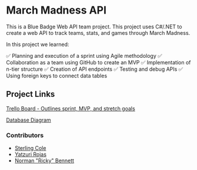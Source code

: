 # March Madness API

This is a Blue Badge Web API team project. This project uses C#/.NET to create
a web API to track teams, stats, and games through March Madness.  

In this project we learned:  

:white_check_mark: Planning and execution of a sprint using Agile methodology
:white_check_mark: Collaboration as a team using GitHub to create an MVP
:white_check_mark: Implementation of n-tier structure
:white_check_mark: Creation of API endpoints
:white_check_mark: Testing and debug APIs
:white_check_mark: Using foreign keys to connect data tables

## Project Links

[Trello Board - Outlines sprint, MVP, and stretch goals](https://trello.com/b/HdoS2YrE/marchmadnessapi)  

[Database Diagram](https://dbdiagram.io/d/6042461afcdcb6230b22c920)

### Contributors

* [Sterling Cole](https://www.linkedin.com/in/sterling-cole-087381207/)
* [Yatzuri Rojas](https://www.linkedin.com/in/yatzuri-rojas-49939b209/)
* [Norman "Ricky" Bennett](https://www.linkedin.com/in/norman-ricky-bennett/)
